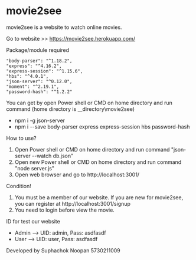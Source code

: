 # movie2see

movie2see is a website to watch online movies.

Go to website >> https://movie2see.herokuapp.com/

Package/module required

    "body-parser": "^1.18.2",
    "express": "^4.16.2",
    "express-session": "^1.15.6",
    "hbs": "^4.0.1",
    "json-server": "^0.12.0",
    "moment": "^2.19.1",
    "password-hash": "^1.2.2"
    
You can get by open Power shell or CMD on home directory and run command (home directory is __directory\movie2see)
  - npm i -g json-server
  - npm i --save body-parser express express-session hbs password-hash
    
How to use?
1. Open Power shell or CMD on home directory and run command "json-server --watch db.json"
2. Open new Power shell or CMD on home directory and run command "node server.js"
3. Open web browser and go to http://localhost:3001/

Condition!
1. You must be a member of our website. If you are new for movie2see, you can register at http://localhost:3001/signup
2. You need to login before view the movie.

ID for test our website
- Admin --> UID: admin, Pass: asdfasdf
- User  --> UID: user, Pass: asdfasdf
    
Developed by Suphachok Noopan 5730211009
